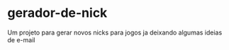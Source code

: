 # gerador-de-nick
Um projeto para gerar novos nicks para jogos ja deixando algumas ideias de e-mail
